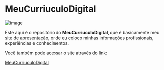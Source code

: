 # MeuCurriuculoDigital


![image](https://github.com/leojunji/site-meu-curriculo-digital/assets/74514993/1cab2bfa-4071-4136-a241-c3c0fdbb8c3d)


Este aqui é o repositório do **MeuCurriuculoDigital**, que é basicamente meu site de apresentação, onde eu coloco minhas informações profissionais, experiências e conhecimentos.

Você também pode acessar o site através do link:

[MeuCurriuculoDigital](https://meu-curriculo-digital.vercel.app)

